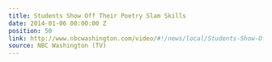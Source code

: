 ```yaml
---
title: Students Show Off Their Poetry Slam Skills
date: 2014-01-06 00:00:00 Z
position: 50
link: http://www.nbcwashington.com/video/#!/news/local/Students-Show-Off-Their-Poetry-Slam-Skills/238910401
source: NBC Washington (TV)
---
```


